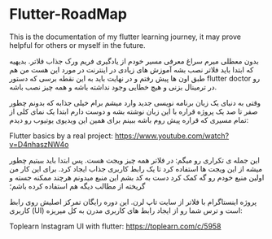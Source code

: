 # Flutter-RoadMap
This is the documentation of my flutter learning journey, it may prove helpful for others or myself in the future.

بدون معطلی میرم سراغ معرفی مسیر خودم از یادگیری فریم ورک جذاب فلاتر. بدیهیه که ابتدا باید فلاتر نصب بشه آموزش های زیادی در اینترنت در مورد این هست من هم طبق اون ها پیش رفتم و در نهایت باید به این نقطه برسی که دستور flutter doctor رو در ترمینال بزنی و هیچ خطایی وجود نداشته باشه و همه چیز نصب باشه.

وقتی به دنیای یک زبان برنامه نویسی جدید وارد میشم برام خیلی جذابه که بدونم چطور صفر تا صد یک پروژه قراره با این زبان نوشته بشه و دوست دارم ابتدا یک نمای کلی از تمام مسیری که قراره پیش روم باشه ببینم برای همین این ویدیوی یوتیوب رو دیدم:

Flutter basics by a real project: https://www.youtube.com/watch?v=D4nhaszNW4o

این جمله ی تکراری رو میگم: در فلاتر همه چیز ویجت هست. پس ابتدا باید ببیتیم چطور میشه از این ویجت ها استفاده کرد تا یک رابط کاربری جذاب ایجاد کرد. برای این کار من اولین منبع خودم رو گه کمک کرد دست به کد بشم این منبع میدونم هرچند ممکنه جسته و گریخته از مطالب دیگه هم استفاده کرده باشم؛

پروژه اینستاگرام با فلاتر از سایت تاپ لرن. این دوره رایگان تمرکز اصلیش روی رابط کاربری (UI) است و ترس شما رو از ایجاد رابط های کاربری مدرن به کل میریزه:

Toplearn Instagram UI with flutter: https://toplearn.com/c/5958
